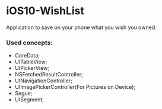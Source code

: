 # iOS10-WishList
Application to save on your phone what you wish you owned.

### Used concepts:
* CoreData;
* UITableView;
* UIPickerView;
* NSFetchedResultController;
* UINavigationController;
* UIImagePickerController(For Pictures on Device);
* Segue;
* UISegment;
